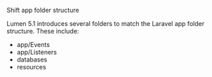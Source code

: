 Shift app folder structure

Lumen 5.1 introduces several folders to match the Laravel app folder
structure. These include:

- app/Events
- app/Listeners
- databases
- resources